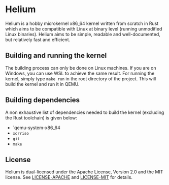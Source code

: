 # Helium

Helium is a hobby microkernel x86_64 kernel written from scratch in Rust which aims to be
compatible with Linux at binary level (running unmodified Linux binaries).
Helium aims to be simple, readable and well-documented, but relatively fast and efficient.

## Building and running the kernel

The building process can only be done on Linux machines. If you are on Windows, you can use WSL to
achieve the same result.
For running the kernel, simply type `make run` in the root directory of the project. This will build the kernel and run it in QEMU.

## Building dependencies
A non exhaustive list of dependencies needed to build the kernel (excluding the Rust toolchain) is given below:
- `qemu-system-x86_64
- `xorriso`
- `git`
- `make`

## License

Helium is dual-licensed under the Apache License, Version 2.0 and the MIT license.
See [LICENSE-APACHE](LICENSE-APACHE) and [LICENSE-MIT](LICENSE-MIT) for details.
